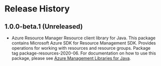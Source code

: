 # Release History

## 1.0.0-beta.1 (Unreleased)

- Azure Resource Manager Resource client library for Java. This package contains Microsoft Azure SDK for Resource Management SDK. Provides operations for working with resources and resource groups. Package tag package-resources-2020-06. For documentation on how to use this package, please see [Azure Management Libraries for Java](https://aka.ms/azsdk/java/mgmt).
